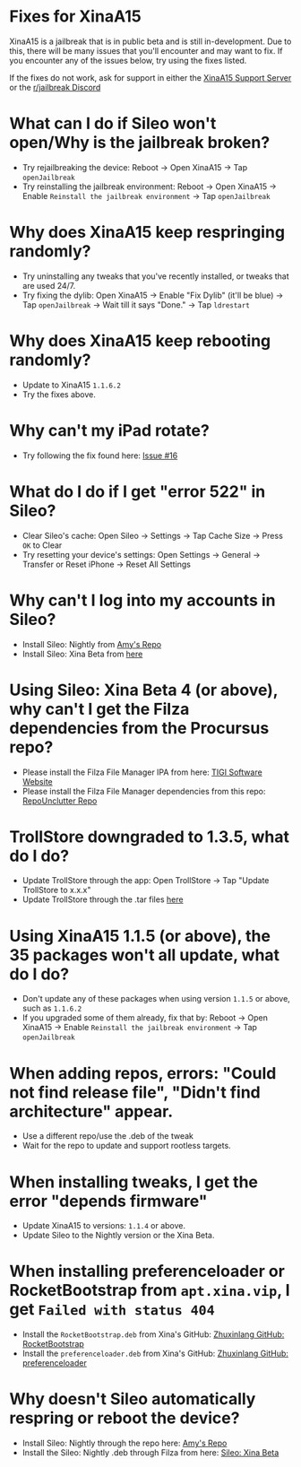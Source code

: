 # Fixes for XinaA15
XinaA15 is a jailbreak that is in public beta and is still in-development. Due to this, there will be many issues that you'll encounter and may want to fix. If you encounter any of the issues below, try using the fixes listed.

If the fixes do not work, ask for support in either the [XinaA15 Support Server](https://discord.gg/G36MhwWAd3) or the [r/jailbreak Discord](https://discord.gg/jb)

# What can I do if Sileo won't open/Why is the jailbreak broken?
- Try rejailbreaking the device: Reboot → Open XinaA15 → Tap `openJailbreak`
- Try reinstalling the jailbreak environment: Reboot → Open XinaA15 → Enable `Reinstall the jailbreak environment` → Tap `openJailbreak`

# Why does XinaA15 keep respringing randomly?
- Try uninstalling any tweaks that you've recently installed, or tweaks that are used 24/7.
- Try fixing the dylib: Open XinaA15 → Enable "Fix Dylib" (it'll be blue) → Tap `openJailbreak` → Wait till it says "Done." → Tap `ldrestart`

# Why does XinaA15 keep rebooting randomly?
- Update to XinaA15 `1.1.6.2`
- Try the fixes above.

# Why can't my iPad rotate?
- Try following the fix found here: [Issue #16](https://github.com/jacksight/xina520_official_jailbreak/issues/16)

# What do I do if I get "error 522" in Sileo?
- Clear Sileo's cache: Open Sileo → Settings → Tap Cache Size → Press `OK` to Clear
- Try resetting your device's settings: Open Settings → General → Transfer or Reset iPhone → Reset All Settings

# Why can't I log into my accounts in Sileo?
- Install Sileo: Nightly from [Amy's Repo](https://repo.anamy.gay)
- Install Sileo: Xina Beta from [here](https://github.com/Sileo/Sileo/releases)

# Using Sileo: Xina Beta 4 (or above), why can't I get the Filza dependencies from the Procursus repo?
- Please install the Filza File Manager IPA from here: [TIGI Software Website](https://www.tigisoftware.com/default/?p=439)
- Please install the Filza File Manager dependencies from this repo: [RepoUnclutter Repo](https://unclutter.anamy.gay)

# TrollStore downgraded to 1.3.5, what do I do?
- Update TrollStore through the app: Open TrollStore → Tap "Update TrollStore to x.x.x"
- Update TrollStore through the .tar files [here](https://github.com/opa334/TrollStore/releases)

# Using XinaA15 1.1.5 (or above), the 35 packages won't all update, what do I do?
- Don't update any of these packages when using version `1.1.5` or above, such as `1.1.6.2`
- If you upgraded some of them already, fix that by: Reboot → Open XinaA15 → Enable `Reinstall the jailbreak environment` → Tap `openJailbreak` 

# When adding repos, errors: "Could not find release file", "Didn't find architecture" appear.
- Use a different repo/use the .deb of the tweak
- Wait for the repo to update and support rootless targets.

# When installing tweaks, I get the error "depends firmware"
- Update XinaA15 to versions: `1.1.4` or above.
- Update Sileo to the Nightly version or the Xina Beta.

# When installing preferenceloader or RocketBootstrap from `apt.xina.vip`, I get `Failed with status 404`
- Install the `RocketBootstrap.deb` from Xina's GitHub: [Zhuxinlang GitHub: RocketBootstrap](https://github.com/zhuxinlang/zhuxinlang.github.io/blob/main/debs/com.rpetrich.rocketbootstrap_1.0.10~beta2_iphoneos-arm.deb)
- Install the `preferenceloader.deb` from Xina's GitHub: [Zhuxinlang GitHub: preferenceloader](https://github.com/zhuxinlang/zhuxinlang.github.io/blob/52d74f070e55a3ab11f52e37e50f831ab6149fa5/debs/preferenceloader_2.2.7_iphoneos-arm.deb)

# Why doesn't Sileo automatically respring or reboot the device?
- Install Sileo: Nightly through the repo here: [Amy's Repo](https://repo.anamy.gay/)
- Install the Sileo: Nightly .deb through Filza from here: [Sileo: Xina Beta](https://github.com/Sileo/Sileo/releases)
